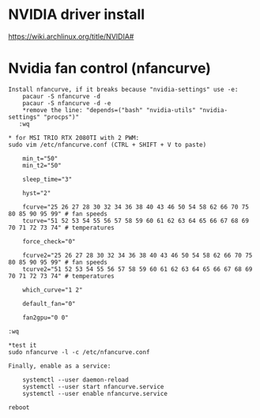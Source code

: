 # NVIDIA driver install 

https://wiki.archlinux.org/title/NVIDIA#

# Nvidia fan control (nfancurve) 

   	Install nfancurve, if it breaks because "nvidia-settings" use -e:
    	pacaur -S nfancurve -d
     	pacaur -S nfancurve -d -e
      	*remove the line: "depends=("bash" "nvidia-utils" "nvidia-settings" "procps")"
       :wq

  	* for MSI TRIO RTX 2080TI with 2 PWM: 
 	sudo vim /etc/nfancurve.conf (CTRL + SHIFT + V to paste)
  
		min_t="50"
  		min_t2="50"
    
		sleep_time="3"
  
		hyst="2"
  
		fcurve="25 26 27 28 30 32 34 36 38 40 43 46 50 54 58 62 66 70 75 80 85 90 95 99" # fan speeds
		tcurve="51 52 53 54 55 56 57 58 59 60 61 62 63 64 65 66 67 68 69 70 71 72 73 74" # temperatures
  
  		force_check="0"
    
 		fcurve2="25 26 27 28 30 32 34 36 38 40 43 46 50 54 58 62 66 70 75 80 85 90 95 99" # fan speeds
		tcurve2="51 52 53 54 55 56 57 58 59 60 61 62 63 64 65 66 67 68 69 70 71 72 73 74" # temperatures 		
		
		which_curve="1 2"
  
		default_fan="0"
  
		fan2gpu="0 0"
 
	:wq

	*test it
	sudo nfancurve -l -c /etc/nfancurve.conf

	Finally, enable as a service:
	
		systemctl --user daemon-reload
		systemctl --user start nfancurve.service
		systemctl --user enable nfancurve.service

	reboot
